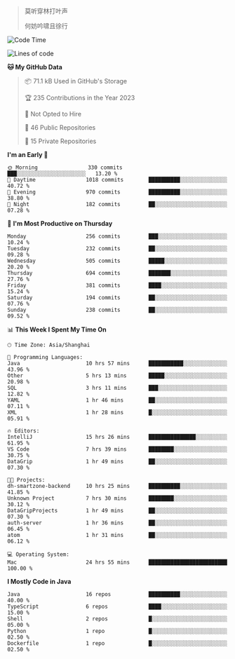 > 莫听穿林打叶声
> 
> 何妨吟啸且徐行

<!-- ![Github Stats](https://github-readme-stats.vercel.app/api?username=catch6&count_private=true&show_icons=true&theme=gruvbox) -->

<!-- ![Top Langs](https://github-readme-stats.vercel.app/api/top-langs/?username=catch6&layout=compact) -->

<!--START_SECTION:waka-->
![Code Time](http://img.shields.io/badge/Code%20Time-668%20hrs%201%20min-blue)

![Lines of code](https://img.shields.io/badge/From%20Hello%20World%20I%27ve%20Written-9.3%20million%20lines%20of%20code-blue)

**🐱 My GitHub Data** 

> 📦 71.1 kB Used in GitHub's Storage 
 > 
> 🏆 235 Contributions in the Year 2023
 > 
> 🚫 Not Opted to Hire
 > 
> 📜 46 Public Repositories 
 > 
> 🔑 15 Private Repositories 
 > 
**I'm an Early 🐤** 

```text
🌞 Morning                330 commits         ███░░░░░░░░░░░░░░░░░░░░░░   13.20 % 
🌆 Daytime                1018 commits        ██████████░░░░░░░░░░░░░░░   40.72 % 
🌃 Evening                970 commits         ██████████░░░░░░░░░░░░░░░   38.80 % 
🌙 Night                  182 commits         ██░░░░░░░░░░░░░░░░░░░░░░░   07.28 % 
```
📅 **I'm Most Productive on Thursday** 

```text
Monday                   256 commits         ███░░░░░░░░░░░░░░░░░░░░░░   10.24 % 
Tuesday                  232 commits         ██░░░░░░░░░░░░░░░░░░░░░░░   09.28 % 
Wednesday                505 commits         █████░░░░░░░░░░░░░░░░░░░░   20.20 % 
Thursday                 694 commits         ███████░░░░░░░░░░░░░░░░░░   27.76 % 
Friday                   381 commits         ████░░░░░░░░░░░░░░░░░░░░░   15.24 % 
Saturday                 194 commits         ██░░░░░░░░░░░░░░░░░░░░░░░   07.76 % 
Sunday                   238 commits         ██░░░░░░░░░░░░░░░░░░░░░░░   09.52 % 
```


📊 **This Week I Spent My Time On** 

```text
🕑︎ Time Zone: Asia/Shanghai

💬 Programming Languages: 
Java                     10 hrs 57 mins      ███████████░░░░░░░░░░░░░░   43.96 % 
Other                    5 hrs 13 mins       █████░░░░░░░░░░░░░░░░░░░░   20.98 % 
SQL                      3 hrs 11 mins       ███░░░░░░░░░░░░░░░░░░░░░░   12.82 % 
YAML                     1 hr 46 mins        ██░░░░░░░░░░░░░░░░░░░░░░░   07.11 % 
XML                      1 hr 28 mins        █░░░░░░░░░░░░░░░░░░░░░░░░   05.91 % 

🔥 Editors: 
IntelliJ                 15 hrs 26 mins      ███████████████░░░░░░░░░░   61.95 % 
VS Code                  7 hrs 39 mins       ████████░░░░░░░░░░░░░░░░░   30.75 % 
DataGrip                 1 hr 49 mins        ██░░░░░░░░░░░░░░░░░░░░░░░   07.30 % 

🐱‍💻 Projects: 
dh-smartzone-backend     10 hrs 25 mins      ██████████░░░░░░░░░░░░░░░   41.85 % 
Unknown Project          7 hrs 30 mins       ████████░░░░░░░░░░░░░░░░░   30.12 % 
DataGripProjects         1 hr 49 mins        ██░░░░░░░░░░░░░░░░░░░░░░░   07.30 % 
auth-server              1 hr 36 mins        ██░░░░░░░░░░░░░░░░░░░░░░░   06.45 % 
atom                     1 hr 31 mins        ██░░░░░░░░░░░░░░░░░░░░░░░   06.12 % 

💻 Operating System: 
Mac                      24 hrs 55 mins      █████████████████████████   100.00 % 
```

**I Mostly Code in Java** 

```text
Java                     16 repos            ██████████░░░░░░░░░░░░░░░   40.00 % 
TypeScript               6 repos             ████░░░░░░░░░░░░░░░░░░░░░   15.00 % 
Shell                    2 repos             █░░░░░░░░░░░░░░░░░░░░░░░░   05.00 % 
Python                   1 repo              █░░░░░░░░░░░░░░░░░░░░░░░░   02.50 % 
Dockerfile               1 repo              █░░░░░░░░░░░░░░░░░░░░░░░░   02.50 % 
```




<!--END_SECTION:waka-->
